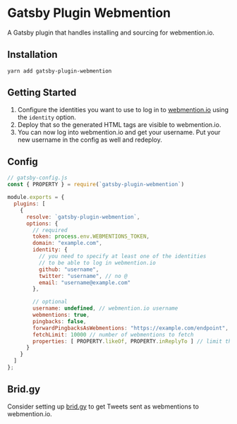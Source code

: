 # Gatsby Plugin Webmention

A Gatsby plugin that handles installing and sourcing for webmention.io.

## Installation

```shell
yarn add gatsby-plugin-webmention
```

## Getting Started

1. Configure the identities you want to use to log in to
   [webmention.io](https://webmention.io) using the `identity` option.
1. Deploy that so the generated HTML tags are visible to webmention.io.
1. You can now log into webmention.io and get your username. Put your new
   username in the config as well and redeploy.

## Config

```js
// gatsby-config.js
const { PROPERTY } = require(`gatsby-plugin-webmention`)

module.exports = {
  plugins: [
    {
      resolve: `gatsby-plugin-webmention`,
      options: {
        // required
        token: process.env.WEBMENTIONS_TOKEN,
        domain: "example.com",
        identity: {
          // you need to specify at least one of the identities
          // to be able to log in webmention.io
          github: "username",
          twitter: "username", // no @
          email: "username@example.com"
        },

        // optional
        username: undefined, // webmention.io username
        webmentions: true,
        pingbacks: false,
        forwardPingbacksAsWebmentions: "https://example.com/endpoint",
        fetchLimit: 10000 // number of webmentions to fetch
        properties: [ PROPERTY.likeOf, PROPERTY.inReplyTo ] // limit the webmentions to fetch by their property
      }
    }
  ]
};
```

## Brid.gy

Consider setting up [brid.gy](https://brid.gy/) to get Tweets sent as
webmentions to webmention.io.
